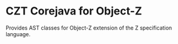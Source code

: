 # CZT Corejava for Object-Z

Provides AST classes for Object-Z extension of the Z specification language.
